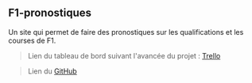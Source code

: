 ## F1-pronostiques

Un site qui permet de faire des pronostiques sur les qualifications et les courses de F1.


> Lien du tableau de bord suivant l'avancée du projet : [Trello](https://trello.com/b/MYnBSnYb/f1-pronostiques)

>Lien du [GitHub](https://github.com/Yohann-May/F1-pronostiques)
